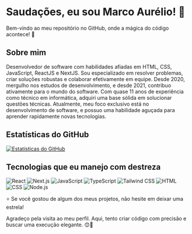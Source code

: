 

  <h1>Saudações, eu sou Marco Aurélio! 👋</h1>

  <p>Bem-vindo ao meu repositório no GitHub, onde a mágica do código acontece! 🚀</p>

  <h2>Sobre mim</h2>

  <p>
    Desenvolvedor de software com habilidades afiadas em HTML, CSS, JavaScript, ReactJS e NextJS. Sou especializado em resolver problemas, criar soluções robustas e colaborar efetivamente em equipe. Desde 2020, mergulho nos estudos de desenvolvimento, e desde 2021, contribuo ativamente para o mundo do software. Com quase 11 anos de experiência como técnico em informática, adquiri uma base sólida em solucionar questões técnicas. Atualmente, meu foco exclusivo está no desenvolvimento de software, e possuo uma habilidade aguçada para aprender rapidamente novas tecnologias.
  </p>



  <h2>Estatísticas do GitHub</h2>

  <p>
    <a href="https://github.com/seuusername">
      <img src="https://github-readme-stats.vercel.app/api?username=mmmarco9&show_icons=true&theme=radical" alt="Estatísticas do GitHub">
    </a>
  </p>

  <h2>Tecnologias que eu manejo com destreza</h2>

   <p>
    <img src="https://img.shields.io/badge/React-61dafb?style=for-the-badge&logo=react&logoColor=white" alt="React">
    <img src="https://img.shields.io/badge/Next.js-000000?style=for-the-badge&logo=next.js&logoColor=white" alt="Next.js">
    <img src="https://img.shields.io/badge/JavaScript-f7df1e?style=for-the-badge&logo=javascript&logoColor=black" alt="JavaScript">
    <img src="https://img.shields.io/badge/TypeScript-3178c6?style=for-the-badge&logo=typescript&logoColor=white" alt="TypeScript">
    <img src="https://img.shields.io/badge/Tailwind_CSS-38b2ac?style=for-the-badge&logo=tailwind-css&logoColor=white" alt="Tailwind CSS">
    <img src="https://img.shields.io/badge/HTML-e34c26?style=for-the-badge&logo=html5&logoColor=white" alt="HTML">
    <img src="https://img.shields.io/badge/CSS-1572b6?style=for-the-badge&logo=css3&logoColor=white" alt="CSS">
    <img src="https://img.shields.io/badge/Node.js-339933?style=for-the-badge&logo=node.js&logoColor=white" alt="Node.js">
  </p>

  <p>⭐️ Se você gostou de algum dos meus projetos, não hesite em deixar uma estrela!</p>

 <p>Agradeço pela visita ao meu perfil. Aqui, tento criar código com precisão e buscar uma execução elegante. 😊🚀</p>


 


